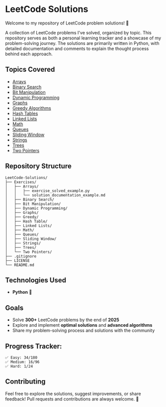 # LeetCode Solutions

Welcome to my repository of LeetCode problem solutions! 🚀

A collection of LeetCode problems I've solved, organized by topic. This repository serves as both a personal learning tracker and a showcase of my problem-solving journey. The solutions are primarily written in Python, with detailed documentation and comments to explain the thought process behind each approach.

## Topics Covered

- [Arrays ](./Exercises/Arrays/)
- [Binary Search](./Exercises/Binary%20Search/)
- [Bit Manipulation](./Exercises/Bit%20Manipulation/)
- [Dynamic Programming](./Exercises/Dynamic%20Programming/)
- [Graphs](./Exercises/Graphs/)
- [Greedy Algorithms](./Exercises/Greedy/)
- [Hash Tables](./Exercises/Hash%20Table/)
- [Linked Lists](./Exercises/Linked%20Lists/)
- [Math](./Exercises/Math/)
- [Queues](./Exercises/Queues/)
- [Sliding Window](./Exercises/Sliding%20Window/)
- [Strings](./Exercises/Strings/)
- [Trees](./Exercises/Trees/)
- [Two Pointers](./Exercises/Two%20Pointers/)

## Repository Structure

```
LeetCode-Solutions/
├── Exercises/
│   ├── Arrays/
│   │   ├── exercise_solved_example.py
│   │   └── solution_documentation_example.md
│   ├── Binary Search/
│   ├── Bit Manipulation/
│   ├── Dynamic Programming/
│   ├── Graphs/
│   ├── Greedy/
│   ├── Hash Table/
│   ├── Linked Lists/
│   ├── Math/
│   ├── Queues/
│   ├── Sliding Window/
│   ├── Strings/
│   ├── Trees/
│   └── Two Pointers/
├── .gitignore
├── LICENSE
└── README.md
```

## Technologies Used

- **Python** 🐍

## Goals

- Solve **300+** LeetCode problems by the end of **2025**
- Explore and implement **optimal solutions** and **advanced algorithms**
- Share my problem-solving process and solutions with the community

## Progress Tracker:

```
✅ Easy: 34/180
✅ Medium: 16/96
✅ Hard: 1/24
```

## Contributing

Feel free to explore the solutions, suggest improvements, or share feedback! Pull requests and contributions are always welcome. 🙌
